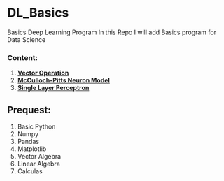 # DL_Basics
Basics Deep Learning Program 
In this Repo I will add Basics program for Data Science

### Content:
  1. [**Vector Operation**](https://github.com/somnath119/DL_Basics/blob/master/VectorOperation.ipynb)
  2. [**McCulloch-Pitts Neuron Model**](https://github.com/somnath119/DL_Basics/blob/master/MP_Neuron.ipynb)
  3. [**Single Layer Perceptron**](https://github.com/somnath119/DL_Basics/blob/master/Perceptron.ipynb)



## Prequest:
  1. Basic Python
  2. Numpy
  3. Pandas
  4. Matplotlib
  5. Vector Algebra
  6. Linear Algebra
  7. Calculas
  
